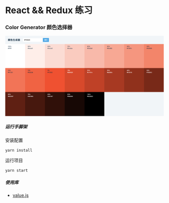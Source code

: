 # React && Redux 练习
### Color Generator 颜色选择器
![demo](./src/demo.png)
##### 运行手脚架
安装配置
```shell script
yarn install
```
运行项目
```shell script
yarn start
```

##### 使用库
- [value.js](https://www.npmjs.com/package/values.js)
